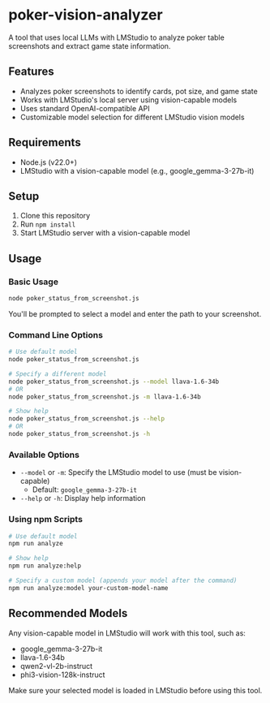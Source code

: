 # poker-vision-analyzer

A tool that uses local LLMs with LMStudio to analyze poker table screenshots and extract game state information.

## Features
- Analyzes poker screenshots to identify cards, pot size, and game state
- Works with LMStudio's local server using vision-capable models
- Uses standard OpenAI-compatible API
- Customizable model selection for different LMStudio vision models

## Requirements
- Node.js (v22.0+)
- LMStudio with a vision-capable model (e.g., google_gemma-3-27b-it)

## Setup
1. Clone this repository
2. Run `npm install`
3. Start LMStudio server with a vision-capable model

## Usage

### Basic Usage
```bash
node poker_status_from_screenshot.js
```

You'll be prompted to select a model and enter the path to your screenshot.

### Command Line Options
```bash
# Use default model
node poker_status_from_screenshot.js

# Specify a different model
node poker_status_from_screenshot.js --model llava-1.6-34b
# OR
node poker_status_from_screenshot.js -m llava-1.6-34b

# Show help
node poker_status_from_screenshot.js --help
# OR
node poker_status_from_screenshot.js -h
```

### Available Options
- `--model` or `-m`: Specify the LMStudio model to use (must be vision-capable)
  - Default: `google_gemma-3-27b-it`
- `--help` or `-h`: Display help information

### Using npm Scripts
```bash
# Use default model
npm run analyze

# Show help
npm run analyze:help

# Specify a custom model (appends your model after the command)
npm run analyze:model your-custom-model-name
```

## Recommended Models
Any vision-capable model in LMStudio will work with this tool, such as:
- google_gemma-3-27b-it
- llava-1.6-34b
- qwen2-vl-2b-instruct
- phi3-vision-128k-instruct

Make sure your selected model is loaded in LMStudio before using this tool.